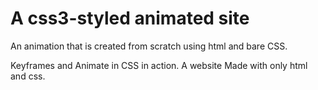 # A css3-styled animated site
An animation that is created from scratch using html and bare CSS.

Keyframes and Animate in CSS in action.
A website Made with only html and css.



